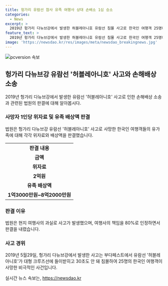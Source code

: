 ```yaml
---
title: 헝가리 유람선 참사 유족 여행사 상대 손배소 1심 승소
categories:
  - News
excerpt: >
  2019년 헝가리 다뉴브강에서 발생한 허블레아니호 유람선 침몰 사고로 한국인 여행객 25명이 사망했다. 사망자들의 유족이 한국 여행사를 상대로 한 손해배상 소송에서 법원은 각 사망자 별로 1억3700만~8억2000만원의 배상액을 명시했다. 이는 1인당 위자료 2억원과 일실 수입을 고려한 결정으로, 현지 여행사의 과실로 인한 사고 발생을 인정했다. 재판부는 여행사의 책임을 80%로 제한하면서도 안전 조치를 취하지 않은 여행사의 부분적인 책임을 강조했다.
feature_text: >
  2019년 헝가리 다뉴브강에서 발생한 허블레아니호 유람선 침몰 사고로 한국인 여행객 25명이 사망했다. 사망자들의 유족이 한국 여행사를 상대로 한 손해배상 소송에서 법원은 각 사망자 별로 1억3700만~8억2000만원의 배상액을 명시했다. 이는 1인당 위자료 2억원과 일실 수입을 고려한 결정으로, 현지 여행사의 과실로 인한 사고 발생을 인정했다. 재판부는 여행사의 책임을 80%로 제한하면서도 안전 조치를 취하지 않은 여행사의 부분적인 책임을 강조했다.
image: 'https://newsdao.kr/res/images/meta/newsdao_breakingnews.jpg'
---
```


<p><img src="https://newsdao.kr/res/images/meta/newsdao_breakingnews.jpg" alt="pcversion 속보" /></p>

<h2 data-ke-size="size26">헝가리 다뉴브강 유람선 '허블레아니호' 사고와 손해배상 소송</h2>

<p data-ke-size="size16">2019년 헝가리 다뉴브강에서 발생한 유람선 '허블레아니호' 사고로 인한 손해배상 소송과 관련된 법원의 판결에 대해 알아봅시다.</p>

<h3>사망자 1인당 위자료 및 유족 배상액 판결</h3>

<p data-ke-size="size16">법원은 헝가리 다뉴브강 유람선 '허블레아니호' 사고로 사망한 한국인 여행객들의 유가족에 대해 각각 위자료와 배상액을 판결했습니다.</p>

<table>
  <tr>
    <td style="text-align: center; height: 17px;"><b>판결 내용</b></td>
  </tr>
  <tr>
    <td style="text-align: center; height: 17px;"><b>금액</b></td>
  </tr>
  <tr>
    <td style="text-align: center; height: 17px;"><b>위자료</b></td>
  </tr>
  <tr>
    <td style="text-align: center; height: 17px;"><b>2억원</b></td>
  </tr>
  <tr>
    <td style="text-align: center; height: 17px;"><b>유족 배상액</b></td>
  </tr>
  <tr>
    <td style="text-align: center; height: 17px;"><b>1억3000만원~8억2000만원</b></td>
  </tr>
</table>

<h3>판결 이유</h3>

<p data-ke-size="size16">법원은 현지 여행사의 과실로 사고가 발생했으며, 여행사의 책임을 80%로 인정하면서 판결을 내렸습니다.</p>

<h3>사고 경위</h3>

<p data-ke-size="size16">2019년 5월29일, 헝가리 다뉴브강에서 발생한 사고는 부다페스트에서 유람선 '허블레아니호'가 대형 크루즈선에 들이받히고 30초도 안 돼 침몰하여 25명의 한국인 여행객이 사망한 비극적인 사건입니다.</p>
실시간 뉴스 속보는, <a href="https://newsdao.kr" rel="dofollow">https://newsdao.kr</a>


